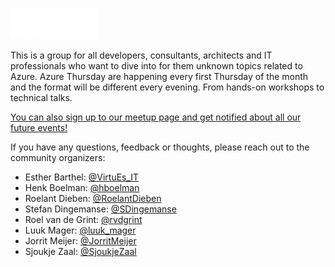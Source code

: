 [![Azure Thursday logo](logo-azure-thursday.png "Azure Thursday website")](https://www.azurethursday.com)

This is a group for all developers, consultants, architects and IT professionals who want to dive into for them unknown topics related to Azure. Azure Thursday are happening every first Thursday of the month and the format will be different every evening. From hands-on workshops to technical talks.

[You can also sign up to our meetup page and get notified about all our future events!](https://www.meetup.com/nl-NL/Azure-Thursdays/)

If you have any questions, feedback or thoughts, please reach out to the community organizers:

* Esther Barthel: [@VirtuEs_IT](https://twitter.com/virtuEs_IT)
* Henk Boelman: [@hboelman](https://twitter.com/hboelman) 
* Roelant Dieben: [@RoelantDieben](https://twitter.com/RoelantDieben)
* Stefan Dingemanse: [@SDingemanse](https://twitter.com/SDingemanse)
* Roel van de Grint: [@rvdgrint](https://twitter.com/rvdgrint)
* Luuk Mager: [@luuk_mager](https://twitter.com/luuk_mager)
* Jorrit Meijer: [@JorritMeijer](https://twitter.com/JorritMeijer)
* Sjoukje Zaal: [@SjoukjeZaal](https://twitter.com/SjoukjeZaal)